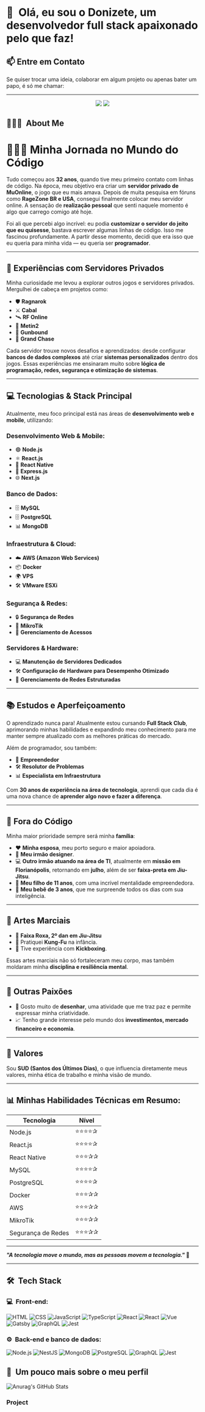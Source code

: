 <h1>👋 &nbsp;Olá, eu sou o Donizete, um desenvolvedor full stack apaixonado pelo que faz!</h1>

## 📫 **Entre em Contato**  

Se quiser trocar uma ideia, colaborar em algum projeto ou apenas bater um papo, é só me chamar:  

---

<p align="center">
<a href="https://www.linkedin.com/in/donizete-queiroz-12884434"><img src="https://img.shields.io/badge/-Donizete%20Queiroz%20-0077B5?style=flat-square&logo=Linkedin&logoColor=white"/></a>
<a href="mailto:donizeteqsud@gmail.com"><img src="https://img.shields.io/badge/-donizeteqsud@gmail.com-D14836?style=flat-square&logo=Gmail&logoColor=white"/></a>

</p>

<h2> 👨🏻‍💻 &nbsp;About Me </h2>

# 👨🏻‍💻 **Minha Jornada no Mundo do Código**  

Tudo começou aos **32 anos**, quando tive meu primeiro contato com linhas de código. Na época, meu objetivo era criar um **servidor privado de MuOnline**, o jogo que eu mais amava. Depois de muita pesquisa em fóruns como **RageZone BR e USA**, consegui finalmente colocar meu servidor online. A sensação de **realização pessoal** que senti naquele momento é algo que carrego comigo até hoje.  

Foi ali que percebi algo incrível: eu podia **customizar o servidor do jeito que eu quisesse**, bastava escrever algumas linhas de código. Isso me fascinou profundamente. A partir desse momento, decidi que era isso que eu queria para minha vida — eu queria ser **programador**.  

---

## 🚀 **Experiências com Servidores Privados**  

Minha curiosidade me levou a explorar outros jogos e servidores privados. Mergulhei de cabeça em projetos como:  

- 🛡️ **Ragnarok**  
- ⚔️ **Cabal**  
- 🛰️ **RF Online**  
- 🐉 **Metin2**  
- 🎯 **Gunbound**  
- 🏹 **Grand Chase**  

Cada servidor trouxe novos desafios e aprendizados: desde configurar **bancos de dados complexos** até criar **sistemas personalizados** dentro dos jogos. Essas experiências me ensinaram muito sobre **lógica de programação, redes, segurança e otimização de sistemas**.  

---

## 💻 **Tecnologias & Stack Principal**  

Atualmente, meu foco principal está nas áreas de **desenvolvimento web e mobile**, utilizando:  

### **Desenvolvimento Web & Mobile:**  
- 🟢 **Node.js**  
- ⚛️ **React.js**  
- 📱 **React Native**  
- 💼 **Express.js**  
- 🌐 **Next.js**  

### **Banco de Dados:**  
- 🗄️ **MySQL**  
- 🗄️ **PostgreSQL**  
- 📊 **MongoDB**  

### **Infraestrutura & Cloud:**  
- ☁️ **AWS (Amazon Web Services)**  
- 📦 **Docker**  
- 🌍 **VPS**  
- 🛠️ **VMware ESXi**  

### **Segurança & Redes:**  
- 🔒 **Segurança de Redes**  
- 📡 **MikroTik**  
- 🔑 **Gerenciamento de Acessos**  

### **Servidores & Hardware:**  
- 💻 **Manutenção de Servidores Dedicados**  
- 🛠️ **Configuração de Hardware para Desempenho Otimizado**  
- 📡 **Gerenciamento de Redes Estruturadas**  

---

## 📚 **Estudos e Aperfeiçoamento**  

O aprendizado nunca para! Atualmente estou cursando **Full Stack Club**, aprimorando minhas habilidades e expandindo meu conhecimento para me manter sempre atualizado com as melhores práticas do mercado.  

Além de programador, sou também:  
- 🚀 **Empreendedor**  
- 🛠️ **Resolutor de Problemas**  
- 📊 **Especialista em Infraestrutura**  

Com **30 anos de experiência na área de tecnologia**, aprendi que cada dia é uma nova chance de **aprender algo novo e fazer a diferença**.  

---

## 🏡 **Fora do Código**  

Minha maior prioridade sempre será minha **família**:  

- ❤️ **Minha esposa**, meu porto seguro e maior apoiadora.  
- 🎨 **Meu irmão designer**.  
- 💻 **Outro irmão atuando na área de TI**, atualmente em **missão em Florianópolis**, retornando em **julho**, além de ser **faixa-preta em Jiu-Jitsu**.  
- 👦 **Meu filho de 11 anos**, com uma incrível mentalidade empreendedora.  
- 👶 **Meu bebê de 3 anos**, que me surpreende todos os dias com sua inteligência.  

---

## 🥋 **Artes Marciais**  

- 🥋 **Faixa Roxa, 2º dan em Jiu-Jitsu**  
- 🐉 Pratiquei **Kung-Fu** na infância.  
- 🥊 Tive experiência com **Kickboxing**.  

Essas artes marciais não só fortaleceram meu corpo, mas também moldaram minha **disciplina e resiliência mental**.  

---

## 🎨 **Outras Paixões**  

- 🎨 Gosto muito de **desenhar**, uma atividade que me traz paz e permite expressar minha criatividade.  
- 📈 Tenho grande interesse pelo mundo dos **investimentos, mercado financeiro e economia**.  

---

## 🙏 **Valores**  

Sou **SUD (Santos dos Últimos Dias)**, o que influencia diretamente meus valores, minha ética de trabalho e minha visão de mundo.  

---

## 📊 **Minhas Habilidades Técnicas em Resumo:**  

| **Tecnologia**       | **Nível**  |  
|-----------------------|-----------|  
| Node.js              | ⭐⭐⭐⭐✰   |  
| React.js             | ⭐⭐⭐⭐✰   |  
| React Native         | ⭐⭐⭐✰✰   |  
| MySQL               | ⭐⭐⭐⭐✰   |  
| PostgreSQL           | ⭐⭐⭐⭐✰   |  
| Docker               | ⭐⭐⭐✰✰   |  
| AWS                 | ⭐⭐⭐✰✰   |  
| MikroTik             | ⭐⭐⭐✰✰   |  
| Segurança de Redes   | ⭐⭐⭐✰✰   |  

---

**_"A tecnologia move o mundo, mas as pessoas movem a tecnologia."_ 🚀**  

---

<h2> 🛠 &nbsp;Tech Stack</h2>
<h3>💻 &nbsp;Front-end:</h3>

![HTML](https://img.shields.io/badge/-HTML-333333?style=flat&logo=HTML5)
![CSS](https://img.shields.io/badge/-CSS-333333?style=flat&logo=CSS3&logoColor=1572B6)
![JavaScript](https://img.shields.io/badge/-JavaScript-333333?style=flat&logo=javascript)
![TypeScript](https://img.shields.io/badge/-TypeScript-333333?style=flat&logo=typescript&logoColor=2D79C7)
![React](https://img.shields.io/badge/-React-333333?style=flat&logo=react)
![React](https://img.shields.io/badge/-React%20Native-333333?style=flat&logo=react)
![Vue](https://img.shields.io/badge/-Vue-333333?style=flat&logo=vue.js)
![Gatsby](https://img.shields.io/badge/-Gatsby-333333?style=flat&logo=gatsby)
![GraphQL](https://img.shields.io/badge/-GraphQL-333333?style=flat&logo=graphql&logoColor=E535AB)
![Jest](https://img.shields.io/badge/-Jest-333333?style=flat&logo=jest&logoColor=E535AB)

<h3>⚙️ &nbsp;Back-end e banco de dados:</h3>

![Node.js](https://img.shields.io/badge/-Node.js-333333?style=flat&logo=node.js)
![NestJS](https://img.shields.io/badge/-NestJS-333333?style=flat&logo=nestjs&logoColor=E535AB)
![MongoDB](https://img.shields.io/badge/-MongoDB-333333?style=flat&logo=mongodb)
![PostgreSQL](https://img.shields.io/badge/-PostgreSQL-333333?style=flat&logo=postgresql)
![GraphQL](https://img.shields.io/badge/-GraphQL-333333?style=flat&logo=graphql&logoColor=E535AB)
![Jest](https://img.shields.io/badge/-Jest-333333?style=flat&logo=jest&logoColor=E535AB)

<h2>🚀 &nbsp;Um pouco mais sobre o meu perfil</h2>


![Anurag's GitHub Stats](https://github-readme-stats.vercel.app/api?username=donizeteq&show_icons=true&theme=dracula)

### Project


